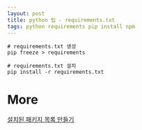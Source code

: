 ```yaml
---
layout: post
title: python 팁 - requirements.txt
tags: python requirements pip install npm
---
```


```
# requirements.txt 생성
pip freeze > requirements

# requirements.txt 설치
pip install -r requirements.txt
```

# More
[설치된 패키지 목록 만들기](https://itinerant.tistory.com/100)
